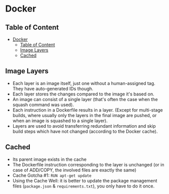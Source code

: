 # Docker

## Table of Content

- [Docker](#docker)
  - [Table of Content](#table-of-content)
  - [Image Layers](#image-layers)
  - [Cached](#cached)

## Image Layers

- Each layer is an image itself, just one without a human-assigned tag. They have auto-generated IDs though.
- Each layer stores the changes compared to the image it's based on.
- An image can consist of a single layer (that's often the case when the squash command was used).
- Each instruction in a Dockerfile results in a layer. (Except for multi-stage builds, where usually only the layers in the final image are pushed, or when an image is squashed to a single layer).
- Layers are used to avoid transferring redundant information and skip build steps which have not changed (according to the Docker cache).

## Cached

- Its parent image exists in the cache
- The Dockerfile instruction corresponding to the layer is unchanged (or in case of ADD/COPY, the involved files are exactly the same)
- Cache Gotcha #1: `RUN apt-get update`
- Using the Cache Well: it is better to update the package management files (`package.json` & `requirements.txt`), you only have to do it once.
